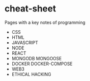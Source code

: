 # cheat-sheet

Pages with a key notes of programming

- CSS
- HTML
- JAVASCRIPT
- NODE
- REACT
- MONGODB
    MONGOOSE
- DOCKER
    DOCKER-COMPOSE
- WEB3
- ETHICAL HACKING
